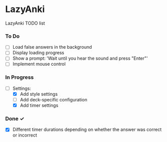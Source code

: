 # LazyAnki

LazyAnki TODO list

### To Do

- [ ] Load false answers in the background
- [ ] Display loading progress
- [ ] Show a prompt: 'Wait until you hear the sound and press "Enter"'
- [ ] Implement mouse control

### In Progress

- [ ] Settings:
    - [x] Add style settings
    - [ ] Add deck-specific configuration
    - [x] Add timer settings

### Done ✓

- [x] Different timer durations depending on whether the answer was correct or incorrect
